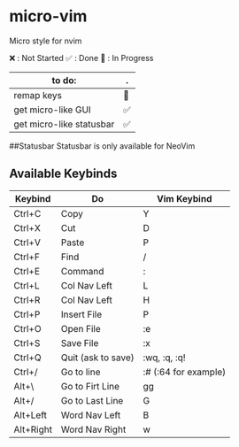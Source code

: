 # micro-vim
Micro style for nvim

❌ : Not Started
✅ : Done
🔄 : In Progress

to do:                 | . |
---------------------- | --|
 remap keys            | 🔄|
 get micro-like GUI    | ✅ |
 get micro-like statusbar | ✅ |

##Statusbar
 Statusbar is only available for NeoVim
 
## Available Keybinds

Keybind| Do           | Vim Keybind|
-------| ------------ | -   |
Ctrl+C | Copy         | Y   |
Ctrl+X | Cut          | D   |
Ctrl+V | Paste        | P   |
Ctrl+F | Find         | /   |
Ctrl+E | Command      | :   |
Ctrl+L | Col Nav Left | L   |
Ctrl+R | Col Nav Left | H   |
Ctrl+P | Insert File  | P   |
Ctrl+O | Open File    | :e  |
Ctrl+S | Save File    | :x  |
Ctrl+Q | Quit (ask to save)| :wq, :q, :q! |
Ctrl+/ | Go to line   | :# (:64 for example) |
Alt+\  | Go to Firt Line | gg |
Alt+/  | Go to Last Line | G |
Alt+Left | Word Nav Left | B |
Alt+Right | Word Nav Right | w |





